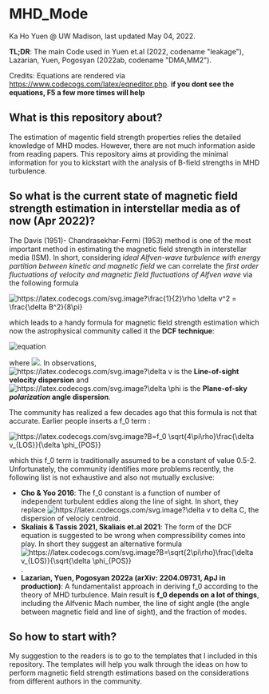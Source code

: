 # MHD_Mode

Ka Ho Yuen @ UW Madison, last updated May 04, 2022.

**TL;DR**: The main Code used in Yuen et.al (2022, codename "leakage"), Lazarian, Yuen, Pogosyan (2022ab, codename "DMA,MM2"). 

Credits: Equations are rendered via  https://www.codecogs.com/latex/eqneditor.php. **if you dont see the equations, F5 a few more times will help**

## What is this repository about?

The estimation of magentic field strength properties relies the detailed knowledge of MHD modes. However, there are not much information aside from reading papers. This repository aims at providing the minimal information for you to kickstart with the analysis of B-field strengths in MHD turbulence.

## So what is the current state of magnetic field strength estimation in interstellar media as of now (Apr 2022)?

The Davis (1951)- Chandrasekhar-Fermi (1953) method is one of the most important method in estimating the magnetic field strength in interstellar media (ISM). In short, considering _ideal Alfven-wave turbulence with energy partition between kinetic and magnetic field_ we can correlate the _first order fluctuations of velocity and magnetic field fluctuations of Alfven wave_ via the following formula

<img src="https://latex.codecogs.com/svg.image?\frac{1}{2}\rho&space;\delta&space;v^2&space;=&space;\frac{\delta&space;B^2}{8\pi}" title="https://latex.codecogs.com/svg.image?\frac{1}{2}\rho \delta v^2 = \frac{\delta B^2}{8\pi}" />

which leads to a handy formula for magnetic field strength estimation which now the astrophysical community called it the **DCF technique**:

![equation](https://latex.codecogs.com/svg.image?B=\sqrt{4\pi\rho}\frac{\delta&space;v}{\delta&space;\phi})

where  <img src="https://latex.codecogs.com/svg.image?\delta&space;\phi&space;=&space;\delta&space;B/B" />. In observations, <img src="https://latex.codecogs.com/svg.image?\delta&space;v" title="https://latex.codecogs.com/svg.image?\delta v" /> is the **Line-of-sight velocity dispersion** and <img src="https://latex.codecogs.com/svg.image?\delta&space;\phi" title="https://latex.codecogs.com/svg.image?\delta \phi" /> is the **Plane-of-sky _polarization_ angle dispersion**.

The community has realized a few decades ago that this formula is not that accurate. Earlier people inserts a f_0 term :

<img src="https://latex.codecogs.com/svg.image?B=f_0&space;\sqrt{4\pi\rho}\frac{\delta&space;v_{LOS}}{\delta&space;\phi_{POS}}" title="https://latex.codecogs.com/svg.image?B=f_0 \sqrt{4\pi\rho}\frac{\delta v_{LOS}}{\delta \phi_{POS}}" />

which this f_0 term is traditionally assumed to be a constant of value 0.5-2. Unfortunately, the community identifies more problems recently, the following list is not exhaustive and also not mutually exclusive:
- **Cho & Yoo 2016**: The f_0 constant is a function of number of independent turbulent eddies along the line of sight. In short, they replace <img src="https://latex.codecogs.com/svg.image?\delta&space;v" title="https://latex.codecogs.com/svg.image?\delta v" /> to delta C, the dispersion of velociy centroid.
- **Skaliais & Tassis 2021, Skaliais et.al 2021**: The form of the DCF equation is suggested to be wrong when compressibility comes into play. In short they suggest an alternative formula <img src="https://latex.codecogs.com/svg.image?B=\sqrt{2\pi\rho}\frac{\delta&space;v_{LOS}}{\sqrt{\delta&space;\phi_{POS}}" title="https://latex.codecogs.com/svg.image?B=\sqrt{2\pi\rho}\frac{\delta v_{LOS}}{\sqrt{\delta \phi_{POS}}" />.
- **Lazarian, Yuen, Pogosyan 2022a (arXiv: 2204.09731, ApJ in production)**: A fundamentalist approach in deriving f_0 according to the theory of MHD turbulence. Main result is **f_0 depends on a lot of things**, including the Alfvenic Mach number, the line of sight angle (the angle between magnetic field and line of sight), and the fraction of modes.

## So how to start with?

My suggestion to the readers is to go to the templates that I included in this repository. The templates will help you walk through the ideas on how to perform magnetic field strength estimations based on the considerations from different authors in the community.



